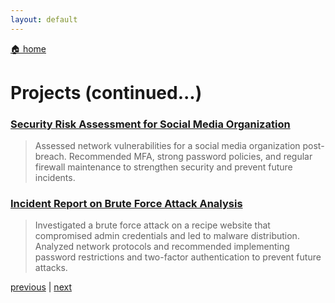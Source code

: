 ```yaml
---
layout: default
---
```


[🏠 home](./)

# Projects (continued...)

### [Security Risk Assessment for Social Media Organization](./projects/network-hardening-security-risk-assessment.md)

> Assessed network vulnerabilities for a social media organization post-breach. Recommended MFA, strong password policies, and regular firewall maintenance to strengthen security and prevent future incidents.

### [Incident Report on Brute Force Attack Analysis](./projects/os-hardening-incident-report.md)

> Investigated a brute force attack on a recipe website that compromised admin credentials and led to malware distribution. Analyzed network protocols and recommended implementing password restrictions and two-factor authentication to prevent future attacks.


[previous](./page-two.md) | [next](./page-four.md)
